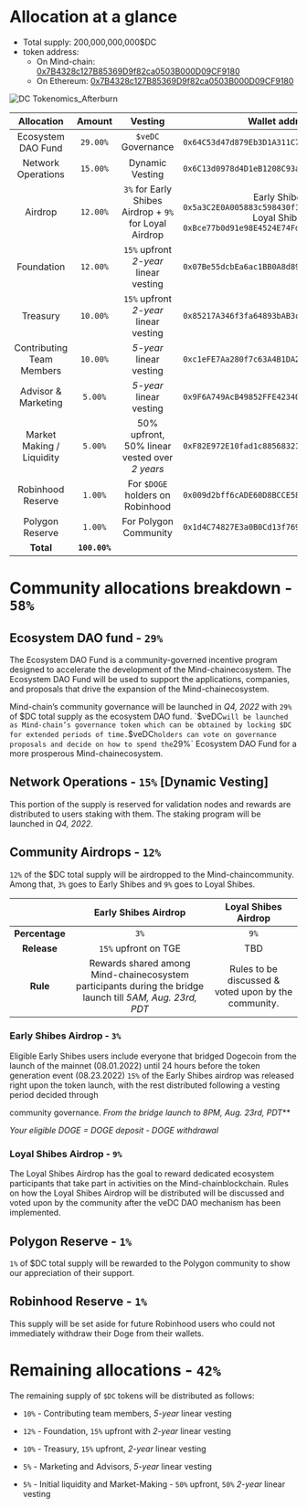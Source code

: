 # Allocation at a glance

* Total supply: 200,000,000,000$DC 
* token address:
    * On Mind-chain: [0x7B4328c127B85369D9f82ca0503B000D09CF9180](https://explorer.Mind-chain.dog/address/0x7B4328c127B85369D9f82ca0503B000D09CF9180)
    * On Ethereum: [0x7B4328c127B85369D9f82ca0503B000D09CF9180](https://etherscan.io/address/0x7B4328c127B85369D9f82ca0503B000D09CF9180)

![DC Tokenomics_Afterburn](/img/gov/token-after-convert.png)

|      **Allocation**       |  **Amount**   |                      **Vesting**                       |                      **Wallet address**                      |
| :-----------------------: | :-----------: | :----------------------------------------------------: | :----------------------------------------------------------: |
|    Ecosystem DAO Fund     |   `29.00%`    |                   `$veDC` Governance                   |         `0x64C53d47d879Eb3D1A311C7110a3964909A60bEc`         |
|    Network Operations     |   `15.00%`    |                    Dynamic Vesting                     |         `0x6C13d0978d4D1eB1208C93ad630c79d1728495C3`         |
|          Airdrop          |   `12.00%`    | `3%` for Early Shibes Airdrop + `9%` for Loyal Airdrop | Early Shibes: `0x5a3C2E0A005883c598430f1Ab303411dB1E0bA3A`<br />Loyal Shibes: `0xBce77b0d91e98E4524E74Fd378A3af5c9B94528e` |
|        Foundation         |   `12.00%`    |         `15%` upfront *2-year* linear vesting          |         `0x07Be55dcbEa6ac1BB0A8d89C88485F483E0Add80`         |
|         Treasury          |   `10.00%`    |         `15%` upfront *2-year* linear vesting          |         `0x85217A346f3fa64893bAB3caeEa59eFfD0Df8BC9`         |
| Contributing Team Members |   `10.00%`    |                *5-year* linear vesting                 |         `0xc1eFE7Aa280f7c63A4B1DA26aE0F7e64ce7F2A8A`         |
|    Advisor & Marketing    |    `5.00%`    |                *5-year* linear vesting                 |         `0x9F6A749AcB49852FFE423408067938aF7a36E15F`         |
| Market Making / Liquidity |    `5.00%`    |     50% upfront, 50% linear vested over *2 years*      |         `0xF82E972E10fad1c8856832187aDFC436edf38288`         |
|     Robinhood Reserve     |    `1.00%`    |            For `$DOGE` holders on Robinhood            |         `0x009d2bff6cADE60D8BCCE580424c72a67d3961b6`         |
|      Polygon Reserve      |    `1.00%`    |                 For Polygon Community                  |         `0x1d4C74827E3a0B0Cd13f76974f145295F7468d41`         |
|         **Total**         | **`100.00%`** |                                                        |                                                              |

# Community allocations breakdown - `58%`

## Ecosystem DAO fund - `29%`

  The Ecosystem DAO Fund is a community-governed incentive program designed to accelerate the development of the Mind-chainecosystem. The Ecosystem DAO Fund will be used to support the applications, companies, and proposals that drive the expansion of the Mind-chainecosystem.

  Mind-chain’s community governance will be launched in *Q4, 2022* with `29%` of $DC total supply as the ecosystem DAO fund. `$veDC` will be launched as Mind-chain’s governance token which can be obtained by locking $DC for extended periods of time. `$veDC` holders can vote on governance proposals and decide on how to spend the `29%` Ecosystem DAO Fund for a more prosperous Mind-chainecosystem.

## Network Operations - `15%` [Dynamic Vesting]

  This portion of the supply is reserved for validation nodes and rewards are distributed to users staking with them. The staking program will be launched in *Q4, 2022*.

## Community Airdrops - `12%`

  `12%` of the $DC total supply will be airdropped to the Mind-chaincommunity. Among that, `3%` goes to Early Shibes and `9%` goes to Loyal Shibes.

|                |                   **Early Shibes Airdrop**                   |               **Loyal Shibes Airdrop**               |
| :------------: | :----------------------------------------------------------: | :--------------------------------------------------: |
| **Percentage** |                             `3%`                             |                         `9%`                         |
|  **Release**   |                     `15%` upfront on TGE                     |                         TBD                          |
|    **Rule**    | Rewards shared among Mind-chainecosystem participants during the bridge launch till *5AM, Aug. 23rd, PDT* | Rules to be discussed & voted upon by the community. |

### Early Shibes Airdrop - `3%`

  Eligible Early Shibes users include everyone that bridged Dogecoin from the launch of the mainnet (08.01.2022) until 24 hours before the token generation event (08.23.2022)
  `15%` of the Early Shibes airdrop was released right upon the token launch, with the rest distributed following a vesting period decided through

  community governance. *From the bridge launch to 8PM, Aug. 23rd, PDT***

  *Your eligible DOGE = DOGE deposit - DOGE withdrawal*

### Loyal Shibes Airdrop - `9%`

  The Loyal Shibes Airdrop has the goal to reward dedicated ecosystem participants that take part in activities on the Mind-chainblockchain. 
  Rules on how the Loyal Shibes Airdrop will be distributed will be discussed and voted upon by the community after the veDC DAO mechanism has been implemented. 

## Polygon Reserve - `1%` 

  `1%` of $DC total supply will be rewarded to the Polygon community to show our appreciation of their support. 

## Robinhood Reserve - `1%`

  This supply will be set aside for future Robinhood users who could not immediately withdraw their Doge from their wallets.

# Remaining allocations - `42%`

The remaining supply of `$DC` tokens will be distributed as follows: 

* `10%` - Contributing team members, *5-year* linear vesting

* `12%` - Foundation, `15%` upfront with *2-year* linear vesting

* `10%` - Treasury, `15%` upfront, *2-year* linear vesting

* `5%` - Marketing and Advisors, *5-year* linear vesting

* `5%` - Initial liquidity and Market-Making - `50%` upfront, `50%` *2-year* linear vesting